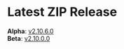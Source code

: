 # Latest ZIP Release
**Alpha**: [v2.10.6.0](https://github.com/phw198/OutlookGoogleCalendarSync/releases/tag/v2.10.6-alpha)  
**Beta**: [v2.10.0.0](https://github.com/phw198/OutlookGoogleCalendarSync/releases/latest)
